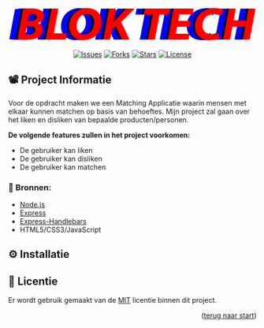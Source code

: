 <section align="center" id="start"><img src="readmefiles/bloktechlogo.png" width="500"></section>
<br>

<section align="center">
  <a href="https://github.com/DaanDH12/TechRepo/issues" target="_blank"><img alt="Issues" src="https://img.shields.io/github/issues/DaanDH12/TechRepo"></a>
  <a href="https://github.com/DaanDH12/TechRepo/network" target="_blank"><img alt="Forks" src="https://img.shields.io/github/forks/DaanDH12/TechRepo"></a>
  <a href="https://github.com/DaanDH12/TechRepo/stargazers" target="_blank"><img alt="Stars" src="https://img.shields.io/github/stars/DaanDH12/TechRepo"></a>
  <a href="https://github.com/DaanDH12/TechRepo/blob/main/LICENSE" target="_blank"><img alt="License" src="https://img.shields.io/github/license/DaanDH12/TechRepo"></a>
</section>

<h2>📽 Project Informatie</h2>
  <p>Voor de opdracht maken we een Matching Applicatie waarin mensen met elkaar kunnen matchen op basis van behoeftes. Mijn project zal gaan over het liken en disliken van bepaalde producten/personen.</p>
  <p><b>De volgende features zullen in het project voorkomen:</b></p>
  <ul>
    <li>De gebruiker kan liken</li>
    <li>De gebruiker kan disliken</li>
    <li>De gebruiker kan matchen</li>
  </ul>
  
<h3>🔗 Bronnen:</h3>
  <ul>
    <li><a href="https://nodejs.org/en/" target="_blank">Node.js</a></li>
    <li><a href="https://expressjs.com/" target="_blank">Express</a></li>
    <li><a href="https://www.npmjs.com/package/express-handlebars" target="_blank">Express-Handlebars</a></li>
    <li>HTML5/CSS3/JavaScript</li>
  </ul>


<h2>⚙ Installatie</h2>

  
<h2>📝 Licentie</h2>
  <p>Er wordt gebruik gemaakt van de <a href="https://github.com/DaanDH12/TechRepo/blob/main/LICENSE">MIT</a> licentie binnen dit project.</p>
  
<p align="right">(<a href="#start">terug naar start</a>)</p>
